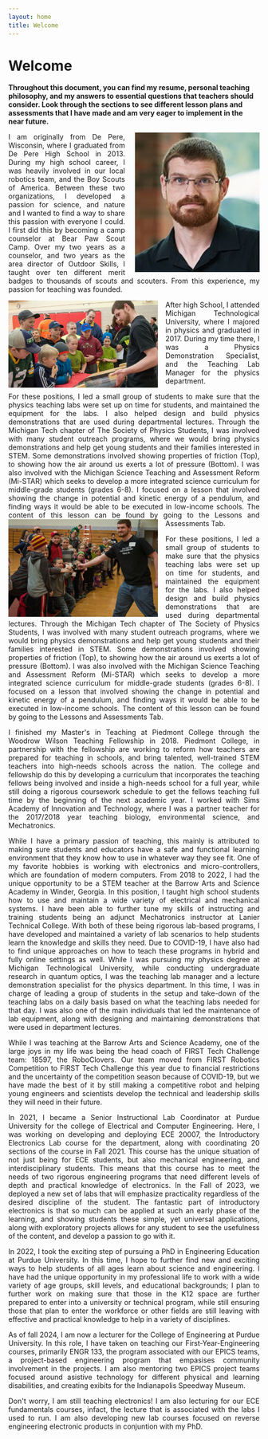 ```yaml
---
layout: home
title: Welcome
---
```

# Welcome

**Throughout this document, you can find my resume, personal teaching philosophy, and my answers to essential questions that teachers should consider. Look through the sections to see different lesson plans and assessments that I have made and am very eager to implement in the near future.**
<div style="text-align: justify;">
<p>
  <img src="_static/assets/images/me.jpg" alt="Ben Manning" style="float:right; margin-left: 20px; width:250px;">
</p>


I am originally from De Pere, Wisconsin, where I graduated from De Pere High School in 2013.  During my high school career, I was heavily involved in our local robotics team, and the Boy Scouts of America.  Between these two organizations, I developed a passion for science, and nature and I wanted to find a way to share this passion with everyone I could.  I first did this by becoming a camp counselor at Bear Paw Scout Camp.  Over my two years as a counselor, and two years as the area director of Outdoor Skills, I taught over ten different merit badges to thousands of scouts and scouters.  From this experience, my passion for teaching was founded.

<p>
  <img src="_static/assets/images/sps1.jpg" alt="Ben Manning" style="float:left; margin-right: 15px; width:300px;">

After high School, I attended Michigan Technological University, where I majored in physics and graduated in 2017. During my time there, I was a Physics Demonstration Specialist, and the Teaching Lab Manager for the physics department.


For these positions, I led  a  small  group of  students to  make sure that the physics teaching labs were  set up on time for students, and maintained the equipment for the labs. I also helped design and build physics demonstrations that are used during departmental  lectures.  Through the Michigan Tech chapter of The Society of Physics Students, I was involved with many student outreach programs, where we would bring physics demonstrations and help get young students and their families interested in STEM. Some demonstrations involved showing properties of friction (Top), to showing how the air around us exerts a lot of pressure (Bottom).  I was also involved with the Michigan Science Teaching and Assessment Reform (Mi-STAR) which seeks to develop a more integrated science curriculum for middle-grade students (grades 6-8).  I focused on a lesson that involved showing the change in potential and kinetic energy of a pendulum, and finding ways it would be able to be executed in low-income schools.  The content of this lesson can be found by going to the Lessons and Assessments Tab.
<img src="_static/assets/images/sps2.jpg" alt="Ben Manning" style="float:left; margin-right: 15px; width:300px;">
 
</p>
 

For these positions, I led  a  small  group of  students to  make sure that the physics teaching labs were  set up on time for students, and maintained the equipment for the labs. I also helped design and build physics demonstrations that are used during departmental  lectures.  Through the Michigan Tech chapter of The Society of Physics Students, I was involved with many student outreach programs, where we would bring physics demonstrations and help get young students and their families interested in STEM. Some demonstrations involved showing properties of friction (Top), to showing how the air around us exerts a lot of pressure (Bottom).  I was also involved with the Michigan Science Teaching and Assessment Reform (Mi-STAR) which seeks to develop a more integrated science curriculum for middle-grade students (grades 6-8).  I focused on a lesson that involved showing the change in potential and kinetic energy of a pendulum, and finding ways it would be able to be executed in low-income schools.  The content of this lesson can be found by going to the Lessons and Assessments Tab.

I finished my Master's in Teaching at Piedmont College through the Woodrow Wilson Teaching Fellowship in 2018. Piedmont College, in partnership with the fellowship are working to reform how teachers are prepared for teaching in schools, and bring talented, well-trained STEM teachers into high-needs schools across the nation. The college and fellowship do this by developing a curriculum that incorporates the teaching fellows being involved and inside a high-needs school for a full year, while still doing a rigorous coursework schedule to get the fellows teaching full time by the beginning of the next academic year.  I worked with Sims Academy of Innovation and Technology, where I was a partner teacher for the 2017/2018 year teaching biology, environmental science, and Mechatronics.  

While I have a primary passion of teaching, this mainly is attributed to making sure students and educators have a safe and functional learning environment that they know how to use in whatever way they see fit. One of my favorite hobbies is working with electronics and micro-controllers, which are foundation of modern computers. From 2018 to 2022, I had the unique opportunity to be a STEM teacher at the Barrow Arts and Science Academy in Winder, Georgia. In this position, I taught high school students how to use and maintain a wide variety of electrical and mechanical systems. I have been able to further tune my skills of instructing and training students being an adjunct Mechatronics instructor at Lanier Technical College. With both of these being rigorous lab-based programs, I have developed and maintained a variety of lab scenarios to help students learn the knowledge and skills they need. Due to COVID-19, I have also had to find unique approaches on how to teach these programs in hybrid and fully online settings as well. While I was pursuing my physics degree at Michigan Technological University, while conducting undergraduate research in quantum optics, I was the teaching lab manager and a lecture demonstration specialist for the physics department. In this time, I was in charge of leading a group of students in the setup and take-down of the teaching labs on a daily basis based on what the teaching labs needed for that day. I was also one of the main individuals that led the maintenance of lab equipment, along with designing and maintaining demonstrations that were used in department lectures. 

While I was teaching at the Barrow Arts and Science Academy, one of the large joys in my life was being the head coach of FIRST Tech Challenge team: 18597, the RoboClovers. Our team moved from FIRST Robotics Competition to FIRST Tech Challenge this year due to financial restrictions and the uncertainty of the competition season because of COVID-19, but we have made the best of it by still making a competitive robot and helping young engineers and scientists develop the technical and leadership skills they will need in their future. 

In 2021, I became a Senior Instructional Lab Coordinator at Purdue University for the college of Electrical and Computer Engineering.  Here, I was working on developing and deploying ECE 20007, the Introductory Electronics Lab course for the department, along with coordinating 20 sections of the course in Fall 2021.  This course has the unique situation of not just being for ECE students, but also mechanical engineering, and interdisciplinary students.  This means that this course has to meet the needs of two rigorous engineering programs that need different levels of depth and practical knowledge of electronics. In the Fall of 2023, we deployed a new set of labs that will emphasize practicality regardless of the desired discipline of the student.  The fantastic part of introductory electronics is that so much can be applied at such an early phase of the learning, and showing students these simple, yet universal applications, along with exploratory projects allows for any student to see the usefulness of the content, and develop a passion to go with it.  

In 2022, I took the exciting step of pursuing a PhD in Engineering Education at Purdue University.  In this time, I hope to further find new and exciting ways to help students of all ages learn about science and engineering.  I have had the unique opportunity in my professional life to work with a wide variety of age groups, skill levels, and educational backgrounds; I plan to further work on making sure that those in the K12 space are further prepared to enter into a university or technical program, while still ensuring those that plan to enter the workforce or other fields are still leaving with effective and practical knowledge to help in a variety of disciplines.

As of fall 2024, I am now a lecturer for the College of Engineering at Purdue University.  In this role, I have taken on teaching our First-Year-Engineering courses, primarily ENGR 133, the program associated with our EPICS teams, a project-based engineering program that empasises community involvement in the projects.  I am also mentoring two EPICS project teams focused around asistive technology for different physical and learning disabilities, and creating exibits for the Indianapolis Speedway Museum.

Don't worry, I am still teaching electronics!  I am also lecturing for our ECE fundamentals courses, infact, the lecture that is associated with the labs I used to run.  I am also developing new lab courses focused on reverse engineering electronic products in conjuntion with my PhD.

</div>

